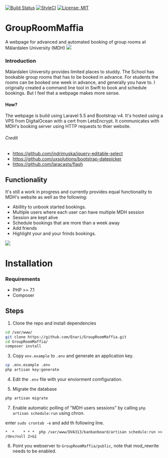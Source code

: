 [![Build Status](https://travis-ci.org/Enari/GroupRoomMaffia.svg?branch=master)](https://travis-ci.org/Enari/GroupRoomMaffia)
[![StyleCI](https://styleci.io/repos/115630379/shield?style=flat)](https://styleci.io/repos/115630379/)
[![License: MIT](https://img.shields.io/badge/License-MIT-yellow.svg)](https://opensource.org/licenses/MIT)

# GroupRoomMaffia
A webpage for advanced and automated booking of group rooms at Mälardalen University (MDH)
![](https://i.imgur.com/JS7DWz6.png)

### Introduction
Mälardalen University provides limited places to studdy.
The School has bookable group rooms that has to be booked in advance. 
For students the rooms can be booked one week in advance, and generally you have to.
I originally created a command line tool in Swift to book and schedule bookings. But I feel that a webpage makes more sense.

#### How?
The webpage is build using Laravel 5.5 and Bootstrap v4. It's hosted using a VPS from DigitalOcean with a cert from LetsEncrypt.
It communicates with MDH's booking server using HTTP requests to thier website.

###### Credit
* https://github.com/indrimuska/jquery-editable-select
* https://github.com/uxsolutions/bootstrap-datepicker
* https://github.com/laracasts/flash

## Functionality
It's still a work in progress and currently provides equal functionality to MDH's website as well as the following:
* Abillity to unbook started bookings.
* Multiple users where each user can have multiple MDH session
* Session are kept alive 
* Schedule bookings that are more than a week away
* Add friends
* Highlight your and your frinds bookings.
  
![](https://i.imgur.com/nJqZHDl.png)

# Installation

### Requirements
* PHP >= 7.1
* Composer

## Steps
1. Clone the repo and install dependencies

```bash
cd /var/www/
git clone https://github.com/Enari/GroupRoomMaffia.git
cd GroupRoomMaffia/
composer install
```

3. Copy `env.example` to `.env` and generate an application key.

```bash
cp .env.example .env
php artisan key:generate
```

4. Edit the `.env` file with your enviorment comfiguration.

5. Migrate the database

```bash
php artisan migrate
```

7. Enable automatic polling of "MDH users sessions" by calling `php artisan schedule:run` using chron.

enter `sudo crontab -e` and add th following line.

```
*  *    * * *  php /var/www/DVA313/kanbanboard/artisan schedule:run >> /dev/null 2>&1
```

8. Point you webserver to `GroupRoomMaffia/public`, note that mod_rewrite needs to be enabled.
